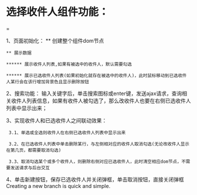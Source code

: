 # 选择收件人组件功能：
=

1、页面初始化：
    ** 创建整个组件dom节点
	
	** 展示数据
	
	****** 展示收件人列表,如果有被选中的收件人，默认需要勾选
	
	****** 展示已选收件人列表(如果初始化就存在被选中的收件人)，此时鼠标移动到已选收件人某行会在该行增加背景色且显示删除按钮

2、搜索功能： 输入关键字后，单击搜索图标或enter键，发送ajax请求，查询相关收件人列表信息，如果有收件人被勾选了，那么改收件人也要在右侧已选收件人列表中显示出来；

3、实现收件人和已选收件人之间联动效果：

     3.1、单选或全选则收件人在右侧已选收件人列表中显示出来
   
     3.2、在已选收件人列表中单击删除某行，与左侧相对应的收件人取消勾选(无论改收件人显示在第几页，都需要取消勾选)
   
     3.3、取消勾选某个或多个收件人，则删除右侧对应已选收件人，此时清空相应dom节点，不需要发送请求与后台交互
   
4、单击新建按钮，保存已选收件人并关闭弹框，单击取消按钮，直接关闭弹框
Creating a new branch is quick and simple.






